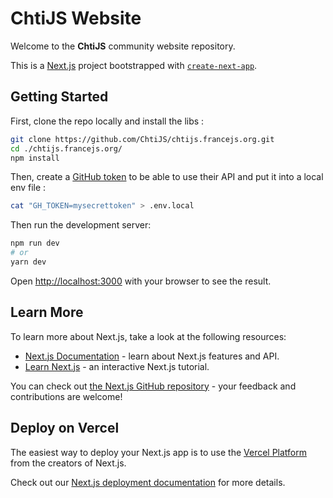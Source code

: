 # ChtiJS Website

Welcome to the **ChtiJS** community website repository.

This is a [Next.js](https://nextjs.org/) project bootstrapped with
[`create-next-app`](https://github.com/vercel/next.js/tree/canary/packages/create-next-app).

## Getting Started

First, clone the repo locally and install the libs :

```sh
git clone https://github.com/ChtiJS/chtijs.francejs.org.git
cd ./chtijs.francejs.org/
npm install
```

Then, create a
[GitHub token](https://docs.github.com/en/enterprise-server@3.4/authentication/keeping-your-account-and-data-secure/creating-a-personal-access-token)
to be able to use their API and put it into a local env file :

```sh
cat "GH_TOKEN=mysecrettoken" > .env.local
```

Then run the development server:

```bash
npm run dev
# or
yarn dev
```

Open [http://localhost:3000](http://localhost:3000) with your browser to see the
result.

## Learn More

To learn more about Next.js, take a look at the following resources:

- [Next.js Documentation](https://nextjs.org/docs) - learn about Next.js
  features and API.
- [Learn Next.js](https://nextjs.org/learn) - an interactive Next.js tutorial.

You can check out
[the Next.js GitHub repository](https://github.com/vercel/next.js/) - your
feedback and contributions are welcome!

## Deploy on Vercel

The easiest way to deploy your Next.js app is to use the
[Vercel Platform](https://vercel.com/new?utm_medium=default-template&filter=next.js&utm_source=create-next-app&utm_campaign=create-next-app-readme)
from the creators of Next.js.

Check out our
[Next.js deployment documentation](https://nextjs.org/docs/deployment) for more
details.
